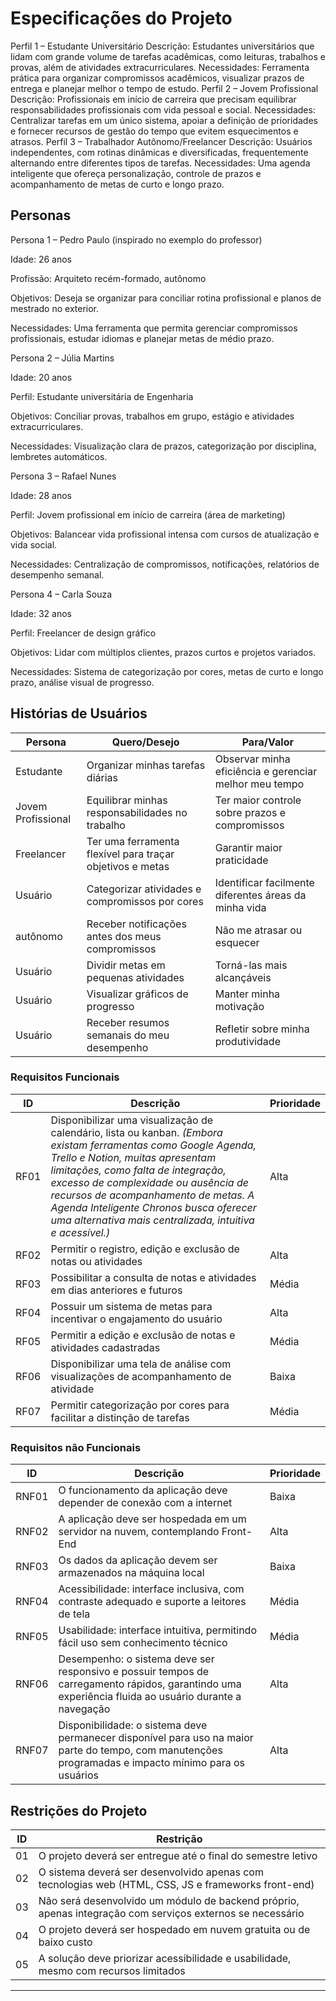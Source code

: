 # Especificações do Projeto

Perfil 1 – Estudante Universitário
Descrição: Estudantes universitários que lidam com grande volume de tarefas acadêmicas, como
leituras, trabalhos e provas, além de atividades extracurriculares. Necessidades: Ferramenta
prática para organizar compromissos acadêmicos, visualizar prazos de entrega e planejar melhor o
tempo de estudo.
Perfil 2 – Jovem Profissional
Descrição: Profissionais em início de carreira que precisam equilibrar responsabilidades
profissionais com vida pessoal e social. Necessidades: Centralizar tarefas em um único sistema,
apoiar a definição de prioridades e fornecer recursos de gestão do tempo que evitem
esquecimentos e atrasos.
Perfil 3 – Trabalhador Autônomo/Freelancer
Descrição: Usuários independentes, com rotinas dinâmicas e diversificadas, frequentemente
alternando entre diferentes tipos de tarefas. Necessidades: Uma agenda inteligente que ofereça
personalização, controle de prazos e acompanhamento de metas de curto e longo prazo.
## Personas

Persona 1 – Pedro Paulo (inspirado no exemplo do professor)

Idade: 26 anos

Profissão: Arquiteto recém-formado, autônomo

Objetivos: Deseja se organizar para conciliar rotina profissional e planos de mestrado no exterior.

Necessidades: Uma ferramenta que permita gerenciar compromissos profissionais, estudar idiomas e planejar metas de médio prazo.

Persona 2 – Júlia Martins

Idade: 20 anos

Perfil: Estudante universitária de Engenharia

Objetivos: Conciliar provas, trabalhos em grupo, estágio e atividades extracurriculares.

Necessidades: Visualização clara de prazos, categorização por disciplina, lembretes automáticos.

Persona 3 – Rafael Nunes

Idade: 28 anos

Perfil: Jovem profissional em início de carreira (área de marketing)

Objetivos: Balancear vida profissional intensa com cursos de atualização e vida social.

Necessidades: Centralização de compromissos, notificações, relatórios de desempenho semanal.

Persona 4 – Carla Souza

Idade: 32 anos

Perfil: Freelancer de design gráfico

Objetivos: Lidar com múltiplos clientes, prazos curtos e projetos variados.

Necessidades: Sistema de categorização por cores, metas de curto e longo prazo, análise visual de progresso.


## Histórias de Usuários

| Persona              | Quero/Desejo                                                                 | Para/Valor                                                                 |
|----------------------|-------------------------------------------------------------------------------|----------------------------------------------------------------------------|
| Estudante            | Organizar minhas tarefas diárias                                              | Observar minha eficiência e gerenciar melhor meu tempo                     |
| Jovem Profissional   | Equilibrar minhas responsabilidades no trabalho                               | Ter maior controle sobre prazos e compromissos                             |
| Freelancer           | Ter uma ferramenta flexível para traçar objetivos e metas                     | Garantir maior praticidade                                                  |
| Usuário              | Categorizar atividades e compromissos por cores                               | Identificar facilmente diferentes áreas da minha vida                      |
|  autônomo            | Receber notificações antes dos meus compromissos                              | Não me atrasar ou esquecer                                                 |
| Usuário              | Dividir metas em pequenas atividades                                          | Torná-las mais alcançáveis                                                 |
| Usuário              | Visualizar gráficos de progresso                                              | Manter minha motivação                                                     |
| Usuário              | Receber resumos semanais do meu desempenho                                    | Refletir sobre minha produtividade                                         |




### Requisitos Funcionais



| ID   | Descrição                                                                                                                                                | Prioridade |
|------|----------------------------------------------------------------------------------------------------------------------------------------------------------|------------|
| RF01 | Disponibilizar uma visualização de calendário, lista ou kanban. *(Embora existam ferramentas como Google Agenda, Trello e Notion, muitas apresentam limitações, como falta de integração, excesso de complexidade ou ausência de recursos de acompanhamento de metas. A Agenda Inteligente Chronos busca oferecer uma alternativa mais centralizada, intuitiva e acessível.)* | Alta       |
| RF02 | Permitir o registro, edição e exclusão de notas ou atividades                                                                                            | Alta       |
| RF03 | Possibilitar a consulta de notas e atividades em dias anteriores e futuros                                                                               | Média      |
| RF04 | Possuir um sistema de metas para incentivar o engajamento do usuário                                                                                     | Alta       |
| RF05 | Permitir a edição e exclusão de notas e atividades cadastradas                                                                                           | Média      |
| RF06 | Disponibilizar uma tela de análise com visualizações de acompanhamento de atividade                                                                      | Baixa      |
| RF07 | Permitir categorização por cores para facilitar a distinção de tarefas                                                                                   | Média      |



### Requisitos não Funcionais



| ID    | Descrição                                                                                                                                                 | Prioridade |
|-------|-----------------------------------------------------------------------------------------------------------------------------------------------------------|------------|
| RNF01 | O funcionamento da aplicação deve depender de conexão com a internet                                                                                      | Baixa      |
| RNF02 | A aplicação deve ser hospedada em um servidor na nuvem, contemplando Front-End                                                                            | Alta       |
| RNF03 | Os dados da aplicação devem ser armazenados na máquina local                                                                                              | Baixa      |
| RNF04 | Acessibilidade: interface inclusiva, com contraste adequado e suporte a leitores de tela                                                                  | Média      |
| RNF05 | Usabilidade: interface intuitiva, permitindo fácil uso sem conhecimento técnico                                                                           | Média      |
| RNF06 | Desempenho: o sistema deve ser responsivo e possuir tempos de carregamento rápidos, garantindo uma experiência fluida ao usuário durante a navegação       | Alta       |
| RNF07 | Disponibilidade: o sistema deve permanecer disponível para uso na maior parte do tempo, com manutenções programadas e impacto mínimo para os usuários      | Alta       |



## Restrições do Projeto

| ID  | Restrição                                                                 |
|-----|----------------------------------------------------------------------------|
| 01  | O projeto deverá ser entregue até o final do semestre letivo               |
| 02  | O sistema deverá ser desenvolvido apenas com tecnologias web (HTML, CSS, JS e frameworks front-end) |
| 03  | Não será desenvolvido um módulo de backend próprio, apenas integração com serviços externos se necessário |
| 04  | O projeto deverá ser hospedado em nuvem gratuita ou de baixo custo         |
| 05  | A solução deve priorizar acessibilidade e usabilidade, mesmo com recursos limitados |
****

